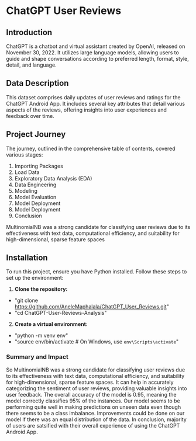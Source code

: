 # **ChatGPT User Reviews**

## Introduction

ChatGPT is a chatbot and virtual assistant created by OpenAI, released on November 30, 2022. It utilizes large language models, allowing users to guide and shape conversations according to preferred length, format, style, detail, and language.

## Data Description
This dataset comprises daily updates of user reviews and ratings for the ChatGPT Android App. It includes several key attributes that detail various aspects of the reviews, offering insights into user experiences and feedback over time.


## Project Journey
The journey, outlined in the comprehensive table of contents, covered various stages:

1. Importing Packages
2. Load Data
3. Exploratory Data Analysis (EDA)
4. Data Engineering
5. Modeling
6. Model Evaluation
7. Model Deployment
8. Model Deployment
9. Conclusion

MultinomialNB was a strong candidate for classifying user reviews due to its effectiveness with text data, computational efficiency, and suitability for high-dimensional, sparse feature spaces

## Installation
To run this project, ensure you have Python installed. Follow these steps to set up the environment:

1. **Clone the repository:**
- "git clone https://github.com/AneleMaphalala/ChatGPT_User_Reviews.git"
- "cd ChatGPT-User-Reviews-Analysis"

2. **Create a virtual environment:**
- "python -m venv env"
- "source env/bin/activate  # On Windows, use `env\Scripts\activate`"

### **Summary and Impact**

So MultinomialNB was a strong candidate for classifying user reviews due to its effectiveness with text data, computational efficiency, and suitability for high-dimensional, sparse feature spaces. It can help in accurately categorizing the sentiment of user reviews, providing valuable insights into user feedback. The overall accuracy of the model is 0.95, meaning the model correctly classifies 95% of the instances. Our model seems to be performing quite well in making predictions on unseen data even though there seems to be a class imbalance. Improvements could be done on our model if there was an equal distribution of the data. In conclusion, majority of users are satsified with their overall experience of using the ChatGPT Android App.